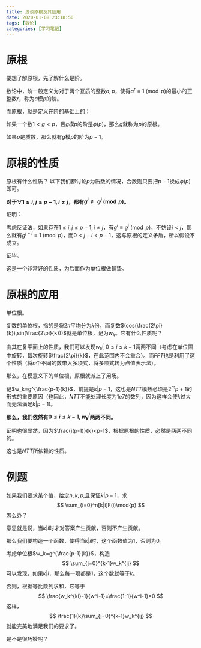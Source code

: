 ```yaml
---
title: 浅谈原根及其应用
date: 2020-01-08 23:18:50
tags: [数论]
categories: [学习笔记]
---
```


# 原根

要想了解原根，先了解什么是阶。

数论中，阶一般定义为对于两个互质的整数$a,p$，使得$a^r\equiv 1\pmod {p}$的最小的正整数$r$，称为$a$模$p$的阶。

而原根，就是定义在阶的基础上的：

如果一个数$1<g<p$，且$g$模$p$的阶是$\phi(p)$，那么$g$就称为$p$的原根。

如果$p$是质数，那么就有$g$模$p$的阶为$p-1$。

<!--more-->

# 原根的性质

原根有什么性质？
以下我们都讨论$p$为质数的情况，合数则只要把$p-1$换成$\phi(p)$即可。

**对于$\forall 1 \le i,j \le p-1,i\neq j$，都有$g^i\not\equiv g^j \pmod{p}$。**

证明：

考虑反证法，如果存在$1\le i,j\le p-1,i\neq j$，有$g^i\equiv g^j\pmod{p}$，不妨设$i<j$，那么就有$g^{j-i}\equiv 1\pmod{p}$，而$0<j-i<p-1$，这与原根的定义矛盾，所以假设不成立。

证毕。

这是一个非常好的性质，为后面作为单位根做铺垫。

# 原根的应用

单位根。

复数的单位根，指的是将$2\pi$平均分为$k$份，而复数$(cos(\frac{2\pi}{k}),sin(\frac{2\pi}{k}))$就是单位根，记为$w_k$。它有什么性质呢？

由其在复平面上的性质，我们可以发现$w_k^i,0\le i\le k-1$两两不同（考虑在单位圆中旋转，每次旋转$\frac{2\pi}{k}$，在此范围内不会重合）。而$FFT$也是利用了这个性质（将$n$个不同的数带入多项式，将多项式转为点值表示法）。

那么，在模意义下的单位根，原根就派上了用场。

记$w_k=g^{\frac{p-1}{k}}$，前提是$k|p-1$，这也是$NTT$模数必须是$2^mp+1$的形式的重要原因（也因此，$NTT$不能处理长度为$1e7$的数列，因为这样会使$k$过大而无法满足$k| p - 1$)。

**那么，我们依然有$0\le i\le k-1,w_k^i$两两不同。**

证明也很显然，因为$\frac{i(p-1)}{k}<p-1$，根据原根的性质，必然是两两不同的。

这也是$NTT$所依赖的性质。

# 例题

如果我们要求某个值，给定$n,k,p$,且保证$k|p-1$，求
$$
\sum_{i=0}^n[k|i]F(i)\mod{p}
$$
怎么办？

意思就是说，当$k|i$时才对答案产生贡献，否则不产生贡献。

那么我们要构造一个函数，使得当$k|i$时，这个函数值为$1$，否则为$0$。

考虑单位根$w_k=g^{\frac{p-1}{k}}$，构造
$$
\sum_{j=0}^{k-1}w_k^{ij}
$$
可以发现，如果$k|i$，那么每一项都是$1$，这个数就等于$k$。

否则，根据等比数列求和，它等于
$$
\frac{w_k^{ki}-1}{w^i-1}=\frac{1-1}{w^i-1}=0
$$
这样，
$$
\frac{1}{k}\sum_{j=0}^{k-1}w_k^{ij}
$$
就能完美地满足我们的要求了。

是不是很巧妙呢？